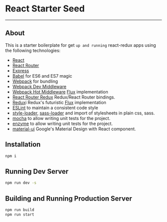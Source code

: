# React Starter Seed
---

## About

This is a starter boilerplate for get `up and running` react-redux apps using the following technologies:

* [React](https://github.com/facebook/react)
* [React Router](https://github.com/rackt/react-router)
* [Express](http://expressjs.com)
* [Babel](http://babeljs.io) for ES6 and ES7 magic
* [Webpack](http://webpack.github.io) for bundling
* [Webpack Dev Middleware](http://webpack.github.io/docs/webpack-dev-middleware.html)
* [Webpack Hot Middleware](https://github.com/glenjamin/webpack-hot-middleware)
 [Flux](https://facebook.github.io/react/blog/2014/05/06/flux.html) implementation
* [React Router Redux](https://github.com/reactjs/react-router-redux) Redux/React Router bindings.
* [Redux](https://github.com/reactjs/redux)i Redux's futuristic [Flux](https://facebook.github.io/react/blog/2014/05/06/flux.html) implementation
* [ESLint](http://eslint.org) to maintain a consistent code style
* [style-loader](https://github.com/webpack/style-loader), [sass-loader](https://github.com/jtangelder/sass-loader) and  import of stylesheets in plain css, sass.
* [mocha](https://mochajs.org/) to allow writing unit tests for the project.
* [enzyme](https://github.com/airbnb/enzyme) to allow writing unit tests for the project.
* [material-ui](http://www.material-ui.com/) Google's Material Design with React component.

## Installation

```bash
npm i
```

## Running Dev Server

```bash
npm run dev -s
```

## Building and Running Production Server

```bash
npm run build
npm run start
```
